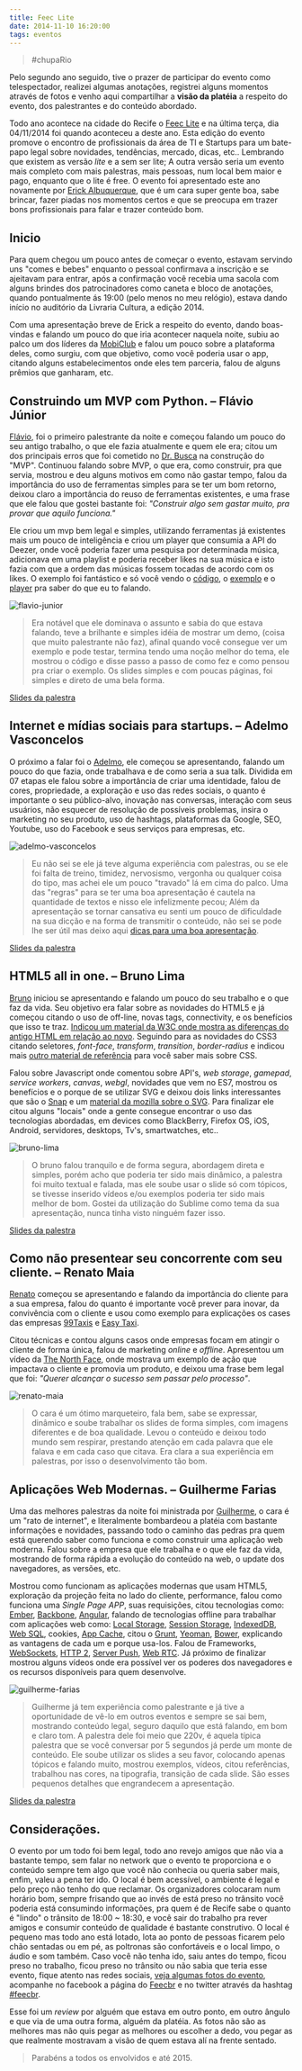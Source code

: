 ```yaml
---
title: Feec Lite
date: 2014-11-10 16:20:00
tags: eventos
---
```


> #chupaRio

Pelo segundo ano seguido, tive o prazer de participar do evento como telespectador, realizei algumas anotações, registrei alguns momentos através de fotos e venho aqui compartilhar a **visão da platéia** a respeito do evento, dos palestrantes e do conteúdo abordado.

Todo ano acontece na cidade do Recife o [Feec Lite](https://twitter.com/feecbr) e na última terça, dia 04/11/2014 foi quando aconteceu a deste ano. Esta edição do evento promove o encontro de profissionais da área de TI e Startups para um bate-papo legal sobre novidades, tendências, mercado, dicas, etc.. Lembrando que existem as versão *lite* e a sem ser lite; A outra versão seria um evento mais completo com mais palestras, mais pessoas, num local bem maior e pago, enquanto que o lite é free. O evento foi apresentado este ano novamente por [Erick Albuquerque](https://www.facebook.com/erickdealbuquerque), que é um cara super gente boa, sabe brincar, fazer piadas nos momentos certos e que se preocupa em trazer bons profissionais para falar e trazer conteúdo bom.

## Inicio

Para quem chegou um pouco antes de começar o evento, estavam servindo uns "comes e bebes" enquanto o pessoal confirmava a inscrição e se ajeitavam para entrar, após a confirmação você recebia uma sacola com alguns brindes dos patrocinadores como caneta e bloco de anotações, quando pontualmente ás 19:00 (pelo menos no meu relógio), estava dando início no auditório da Livraria Cultura, a edição 2014.

Com uma apresentação breve de Erick a respeito do evento, dando boas-vindas e falando um pouco do que iria acontecer naquela noite, subiu ao palco um dos líderes da [MobiClub](http://www.mobiclub.com.br/) e falou um pouco sobre a plataforma deles, como surgiu, com que objetivo, como você poderia usar o app, citando alguns estabelecimentos onde eles tem parceria, falou de alguns prêmios que ganharam, etc.

## Construindo um MVP com Python. – Flávio Júnior

[Flávio](https://www.facebook.com/flaviojuvenal), foi o primeiro palestrante da noite e começou falando um pouco do seu antigo trabalho, o que ele fazia atualmente e quem ele era; citou um dos principais erros que foi cometido no [Dr. Busca](http://www.drbusca.com/) na construção do "MVP". Continuou falando sobre MVP, o que era, como construir, pra que servia, mostrou e deu alguns motivos em como não gastar tempo, falou da importância do uso de ferramentas simples para se ter um bom retorno, deixou claro a importância do reuso de ferramentas existentes, e uma frase que ele falou que gostei bastante foi: *"Construir algo sem gastar muito, pra provar que aquilo funciona."* 

Ele criou um mvp bem legal e simples, utilizando ferramentas já existentes mais um pouco de inteligência e criou um player que consumia a API do Deezer, onde você poderia fazer uma pesquisa por determinada música, adicionava em uma playlist e poderia receber likes na sua música e isto fazia com que a ordem das músicas fossem tocadas de acordo com os likes. O exemplo foi fantástico e só você vendo o [código](https://github.com/vintasoftware/hub.rocks), o [exemplo](http://hubrocks.herokuapp.com/) e o [player](http://hubrocks.herokuapp.com/player) pra saber do que eu to falando.

![flavio-junior](/images/events/feec-01.jpeg "Foto enviada por @thulioph_")

> Era notável que ele dominava o assunto e sabia do que estava falando, teve a brilhante e simples idéia de mostrar um demo, (coisa que muito palestrante não faz), afinal quando você consegue ver um exemplo e pode testar, termina tendo uma noção melhor do tema, ele mostrou o código e disse passo a passo de como fez e como pensou pra criar o exemplo. Os slides simples e com poucas páginas, foi simples e direto de uma bela forma.

[Slides da palestra](https://copy.com/gG6qylPsbWDDS2nF)

## Internet e mídias sociais para startups. – Adelmo Vasconcelos

O próximo a falar foi o [Adelmo](https://www.facebook.com/adelmovas), ele começou se apresentando, falando um pouco do que fazia, onde trabalhava e de como seria a sua talk. Dividida em 07 etapas ele falou sobre a importância de criar uma identidade, falou de cores, propriedade, a exploração e uso das redes sociais, o quanto é importante o seu público-alvo, inovação nas conversas, interação com seus usuários, não esquecer de resolução de possíveis problemas, insira o marketing no seu produto, uso de hashtags, plataformas da Google, SEO, Youtube, uso do Facebook e seus serviços para empresas, etc.

![adelmo-vasconcelos](/images/events/feec-02.jpeg "Foto enviada por @thulioph_")

> Eu não sei se ele já teve alguma experiência com palestras, ou se ele foi falta de treino, timidez, nervosismo, vergonha ou qualquer coisa do tipo, mas achei ele um pouco "travado" lá em cima do palco. Uma das "regras" para se ter uma boa apresentação é cautela na quantidade de textos e nisso ele infelizmente pecou; Além da apresentação se tornar cansativa eu senti um pouco de dificuldade na sua dicção e na forma de transmitir o conteúdo, não sei se pode lhe ser útil mas deixo aqui [dicas para uma boa apresentação](http://revistaescola.abril.com.br/blogs/tecnologia-educacao/2013/10/29/dicas-para-uma-boa-apresentacao-de-slides/).

[Slides da palestra](http://pt.slideshare.net/AdelmoVasconcelos/feec-startups-midiassociaiscorrigido)

## HTML5 all in one. – Bruno Lima

[Bruno](https://www.facebook.com/brunolimawd) iniciou se apresentando e falando um pouco do seu trabalho e o que faz da vida. Seu objetivo era falar sobre as novidades do HTML5 e já começou citando o uso de off-line, novas tags, connectivity, e os benefícios que isso te traz. [Indicou um material da W3C onde mostra as diferenças do antigo HTML em relação ao novo](http://www.w3.org/TR/html5-diff/). Seguindo para as novidades do CSS3 citando seletores, *font-face*, *transform*, *transition*, *border-radius* e indicou mais [outro material de referência](https://developer.mozilla.org/pt-BR/docs/Web/CSS) para você saber mais sobre CSS. 

Falou sobre Javascript onde comentou sobre API's, *web storage*, *gamepad*, *service workers*, *canvas*, *webgl*, novidades que vem no ES7, mostrou os benefícios e o porque de se utilizar SVG e deixou dois links interessantes que são o [Snap](http://snapsvg.io/) e um [material da mozilla sobre o SVG](https://developer.mozilla.org/pt-BR/docs/Web/SVG). Para finalizar ele citou alguns "locais" onde a gente consegue encontrar o uso das tecnologias abordadas, em devices como BlackBerry, Firefox OS, iOS, Android, servidores, desktops, Tv's, smartwatches, etc..

![bruno-lima](/images/events/feec-03.jpeg "Foto enviada por @thulioph_")

> O bruno falou tranquilo e de forma segura, abordagem direta e simples, porém acho que poderia ter sido mais dinâmico, a palestra foi muito textual e falada, mas ele soube usar o slide só com tópicos, se tivesse inserido vídeos e/ou exemplos poderia ter sido mais melhor de bom. Gostei da utilização do Sublime como tema da sua apresentação, nunca tinha visto ninguém fazer isso.

[Slides da palestra](http://brunolima.io/talks/html-all-in-one-feec.pdf)

## Como não presentear seu concorrente com seu cliente. – Renato Maia

[Renato](https://www.facebook.com/carlosrenato.maiacruz) começou se apresentando e falando da importância do cliente para a sua empresa, falou do quanto é importante você prever para inovar, da convivência com o cliente e usou como exemplo para explicações os cases das empresas [99Taxis](http://www.99taxis.com/) e [Easy Taxi](http://www.easytaxi.com/br/). 

Citou técnicas e contou alguns casos onde empresas focam em atingir o cliente de forma única, falou de marketing *online* e *offline*. Apresentou um vídeo da [The North Face](http://youtu.be/7_NV_Li6mUU), onde mostrava um exemplo de ação que impactava o cliente e promovia um produto, e deixou uma frase bem legal que foi: *"Querer alcançar o sucesso sem passar pelo processo"*.

![renato-maia](/images/events/feec-04.jpeg "Foto enviada por @thulioph_")

> O cara é um ótimo marqueteiro, fala bem, sabe se expressar, dinâmico e soube trabalhar os slides de forma simples, com imagens diferentes e de boa qualidade. Levou o conteúdo e deixou todo mundo sem respirar, prestando atenção em cada palavra que ele falava e em cada caso que citava. Era clara a sua experiência em palestras, por isso o desenvolvimento tão bom.

## Aplicações Web Modernas. – Guilherme Farias

Uma das melhores palestras da noite foi ministrada por [Guilherme](https://www.facebook.com/Guiky), o cara é um "rato de internet", e literalmente bombardeou a platéia com bastante informações e novidades, passando todo o caminho das pedras pra quem está querendo saber como funciona e como construir uma aplicação web moderna. Falou sobre a empresa que ele trabalha e o que ele faz da vida, mostrando de forma rápida a evolução do conteúdo na web, o update dos navegadores, as versões, etc. 

Mostrou como funcionam as aplicações modernas que usam HTML5, exploração da projeção feita no lado do cliente, performance, falou como funciona uma *Single Page APP*, suas requisições, citou tecnologias como: [Ember](http://emberjs.com/), [Backbone](http://backbonejs.org/), [Angular](https://angularjs.org/), falando de tecnologias offline para trabalhar com aplicações web como: [Local Storage](https://developer.mozilla.org/en-US/docs/Web/Guide/API/DOM/Storage#localStorage), [Session Storage](https://developer.mozilla.org/en-US/docs/Web/Guide/API/DOM/Storage#sessionStorage), [IndexedDB](https://developer.mozilla.org/en-US/docs/Web/API/IndexedDB_API), [Web SQL](http://dev.w3.org/html5/webdatabase/), cookies, [App Cache](https://developer.mozilla.org/pt-BR/docs/Web/HTML/Using_the_application_cache), citou o [Grunt](http://gruntjs.com/), [Yeoman](http://yeoman.io/), [Bower](http://bower.io/), explicando as vantagens de cada um e porque usa-los. Falou de Frameworks, [WebSockets](https://developer.mozilla.org/pt-BR/docs/WebSockets), [HTTP 2](http://http2.github.io/), [Server Push](https://code.google.com/p/google-web-toolkit-incubator/wiki/ServerPushFAQ), [Web RTC](https://developer.mozilla.org/pt-BR/docs/Web/Guide/API/WebRTC). Já próximo de finalizar mostrou alguns vídeos onde era possível ver os poderes dos navegadores e os recursos disponíveis para quem desenvolve.

![guilherme-farias](/images/events/feec-05.jpeg "Foto enviada por @thulioph_")

> Guilherme já tem experiência como palestrante e já tive a oportunidade de vê-lo em outros eventos e sempre se sai bem, mostrando conteúdo legal, seguro daquilo que está falando, em bom e claro tom. A palestra dele foi meio que 220v, é aquela típica palestra que se você conversar por 5 segundos já perde um monte de conteúdo. Ele soube utilizar os slides a seu favor, colocando apenas tópicos e falando muito, mostrou exemplos, vídeos, citou referências, trabalhou nas cores, na tipografia, transição de cada slide. São esses pequenos detalhes que engrandecem a apresentação.

[Slides da palestra](https://speakerdeck.com/guilhermefarias/aplicacoes-web-modernas)

## Considerações.

O evento por um todo foi bem legal, todo ano revejo amigos que não via a bastante tempo, sem falar no network que o evento te proporciona e o conteúdo sempre tem algo que você não conhecia ou queria saber mais, enfim, valeu a pena ter ido. O local é bem acessível, o ambiente é legal e pelo preço não tenho do que reclamar. Os organizadores colocaram num horário bom, sempre frisando que ao invés de está preso no trânsito você poderia está consumindo informações, pra quem é de Recife sabe o quanto é "lindo" o trânsito de 18:00 ~ 18:30, e você sair do trabalho pra rever amigos e consumir conteúdo de qualidade é bastante construtivo. O local é pequeno mas todo ano está lotado, lota ao ponto de pessoas ficarem pelo chão sentadas ou em pé, as poltronas são confortáveis e o local limpo, o áudio e som também. Caso você não tenha ido, saiu antes do tempo, ficou preso no trabalho, ficou preso no trânsito ou não sabia que teria esse evento, fique atento nas redes sociais, [veja algumas fotos do evento](http://goo.gl/uJNeFd), acompanhe no facebook a página do [Feecbr](https://www.facebook.com/feecbr) e no twitter através da hashtag [#feecbr](https://twitter.com/search?src=typd&q=%23feecbr).

Esse foi um *review* por alguém que estava em outro ponto, em outro ângulo e que via de uma outra forma, alguém da platéia. As fotos não são as melhores mas não quis pegar as melhores ou escolher a dedo, vou pegar as que realmente mostravam a visão de quem estava alí na frente sentado.

> Parabéns a todos os envolvidos e até 2015.